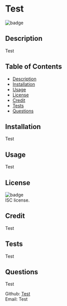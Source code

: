 
# Test
  
![badge](https://img.shields.io/badge/license-ISC-brightgreen)<br />

## Description
Test

## Table of Contents
* [Description](#description)
* [Installation](#installation)
* [Usage](#usage)
* [License](#license)
* [Credit](#credit)
* [Tests](#tests)
* [Questions](#questions)

## Installation
Test

## Usage
Test

## License
![badge](https://img.shields.io/badge/license-ISC-brightgreen)
<br />
ISC license. 

## Credit
Test

## Tests
Test

## Questions
Test<br />

Github: [Test](https://github.com/Test)<br />
Email: Test<br />
    